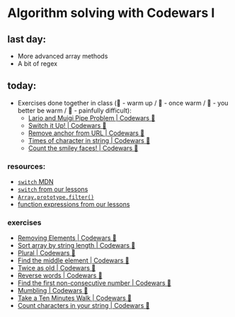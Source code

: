 # Algorithm solving with Codewars I

## last day:

- More advanced array methods
- A bit of regex

## today:

- Exercises done together in class (🥶 - warm up / 🤗 - once warm / 🥵 - you better be warm / 🤕 - painfully difficult):
  - [Lario and Muigi Pipe Problem | Codewars 🥶](https://www.codewars.com/kata/56b29582461215098d00000f/javascript)
  - [Switch it Up! | Codewars 🥶](https://www.codewars.com/kata/5808dcb8f0ed42ae34000031)
  - [Remove anchor from URL | Codewars 🤗](https://www.codewars.com/kata/51f2b4448cadf20ed0000386)
  - [Times of character in string | Codewars 🥵](https://www.codewars.com/kata/5865918c6b569962950002a1)
  - [Count the smiley faces! | Codewars 🥵](https://www.codewars.com/kata/583203e6eb35d7980400002a)

### resources:

- [`switch` MDN](https://developer.mozilla.org/en-US/docs/Web/JavaScript/Reference/Statements/switch)
- [`switch` from our lessons](../07.02/switchTheory.js)
- [`Array.prototype.filter()`](https://developer.mozilla.org/en-US/docs/Web/JavaScript/Reference/Global_Objects/Array/filter)
- [function expressions from our lessons](../07.15/index.js)

### exercises

- [Removing Elements | Codewars 🥶](https://www.codewars.com/kata/5769b3802ae6f8e4890009d2)
- [Sort array by string length | Codewars 🥶](https://www.codewars.com/kata/57ea5b0b75ae11d1e800006c/javascript)
- [Plural | Codewars 🥶](https://www.codewars.com/kata/52ceafd1f235ce81aa00073a/javascript)
- [Find the middle element | Codewars 🤗](https://www.codewars.com/kata/545a4c5a61aa4c6916000755)
- [Twice as old | Codewars 🤗](https://www.codewars.com/kata/5b853229cfde412a470000d0)
- [Reverse words | Codewars 🤗](https://www.codewars.com/kata/5259b20d6021e9e14c0010d4)
- [Find the first non-consecutive number | Codewars 🥵](https://www.codewars.com/kata/58f8a3a27a5c28d92e000144/)
- [Mumbling | Codewars 🥵](https://www.codewars.com/kata/5667e8f4e3f572a8f2000039/javascript)
- [Take a Ten Minutes Walk | Codewars 🤕](https://www.codewars.com/kata/54da539698b8a2ad76000228)
- [Count characters in your string | Codewars 🤕](https://www.codewars.com/kata/52efefcbcdf57161d4000091)
